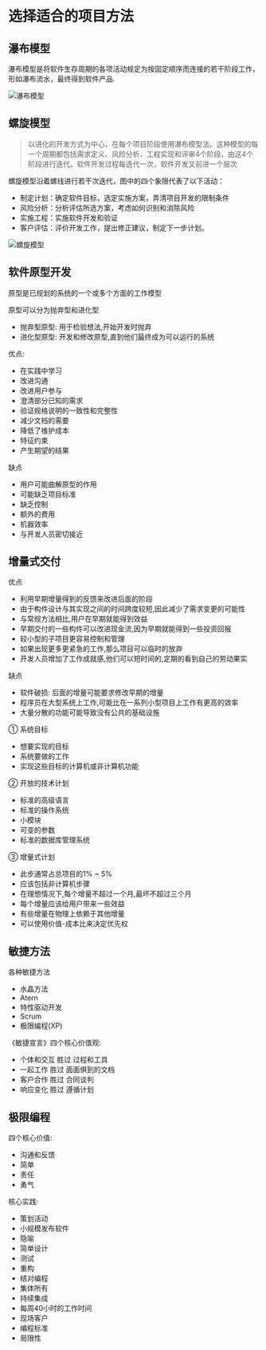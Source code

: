 # 选择适合的项目方法

## 瀑布模型

瀑布模型是将软件生存周期的各项活动规定为按固定顺序而连接的若干阶段工作，形如瀑布流水，最终得到软件产品.

![瀑布模型](https://github.com/WangSimiao2000/SoftwareProjectManagement/blob/main/picture/)

## 螺旋模型

> 以进化的开发方式为中心，在每个项目阶段使用瀑布模型法。这种模型的每一个周期都包括需求定义、风险分析、工程实现和评审4个阶段，由这4个阶段进行迭代。软件开发过程每迭代一次，软件开发又前进一个层次

螺旋模型沿着螺线进行若干次迭代，图中的四个象限代表了以下活动：
* 制定计划：确定软件目标，选定实施方案，弄清项目开发的限制条件
* 风险分析：分析评估所选方案，考虑如何识别和消除风险
* 实施工程：实施软件开发和验证
* 客户评估：评价开发工作，提出修正建议，制定下一步计划。

![螺旋模型](https://github.com/WangSimiao2000/SoftwareProjectManagement/blob/main/picture/)

## 软件原型开发

原型是已规划的系统的一个或多个方面的工作模型

原型可以分为抛弃型和进化型
* 抛弃型原型: 用于检验想法,开始开发时抛弃
* 进化型原型: 开发和修改原型,直到他们最终成为可以运行的系统

优点:
* 在实践中学习
* 改进沟通
* 改进用户参与
* 澄清部分已知的需求
* 验证规格说明的一致性和完整性
* 减少文档的需要
* 降低了维护成本
* 特征约束
* 产生期望的结果

缺点
* 用户可能曲解原型的作用
* 可能缺乏项目标准
* 缺乏控制
* 额外的费用
* 机器效率
* 与开发人员密切接近

## 增量式交付

优点
* 利用早期增量得到的反馈来改进后面的阶段
* 由于构件设计与其实现之间的时间跨度较短,因此减少了需求变更的可能性
* 与常规方法相比,用户在早期就能得到效益
* 早期交付的一些构件可以改进现金流,因为早期就能得到一些投资回报
* 较小型的子项目更容易控制和管理
* 如果出现更多更紧急的工作,那么项目可以临时的放弃
* 开发人员增加了工作成就感,他们可以短时间的,定期的看到自己的劳动果实

缺点
* 软件破损: 后面的增量可能要求修改早期的增量
* 程序员在大型系统上工作,可能比在一系列小型项目上工作有更高的效率 
* 大量分散的功能可能导致没有公共的基础设施

① 系统目标
* 想要实现的目标
* 系统要做的工作
* 实现这些目标的计算机或非计算机功能

② 开放的技术计划
* 标准的高级语言
* 标准的操作系统
* 小模块
* 可变的参数
* 标准的数据库管理系统

③ 增量式计划
* 此步通常占总项目的1% ~ 5%
* 应该包括非计算机步骤
* 在理想情况下,每个增量不超过一个月,最坏不超过三个月
* 每个增量应该给用户带来一些效益
* 有些增量在物理上依赖于其他增量
* 可以使用价值-成本比来决定优先权

## 敏捷方法

各种敏捷方法
* 水晶方法
* Atern
* 特性驱动开发
* Scrum
* 极限编程(XP)

《敏捷宣言》四个核心价值观:
* 个体和交互 胜过 过程和工具
* 一起工作 胜过 面面俱到的文档
* 客户合作 胜过 合同谈判
* 响应变化 胜过 遵循计划

## 极限编程

四个核心价值:
* 沟通和反馈
* 简单
* 责任
* 勇气

核心实践:
* 策划活动
* 小规模发布软件
* 隐喻
* 简单设计
* 测试
* 重构
* 结对编程
* 集体所有
* 持续集成
* 每周40小时的工作时间
* 现场客户
* 编程标准
* 局限性

